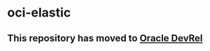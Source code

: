 # oci-elastic

## This repository has moved to [Oracle DevRel](https://www.github.com/oracle-devrel/terraform-oci-arch-elastic)
